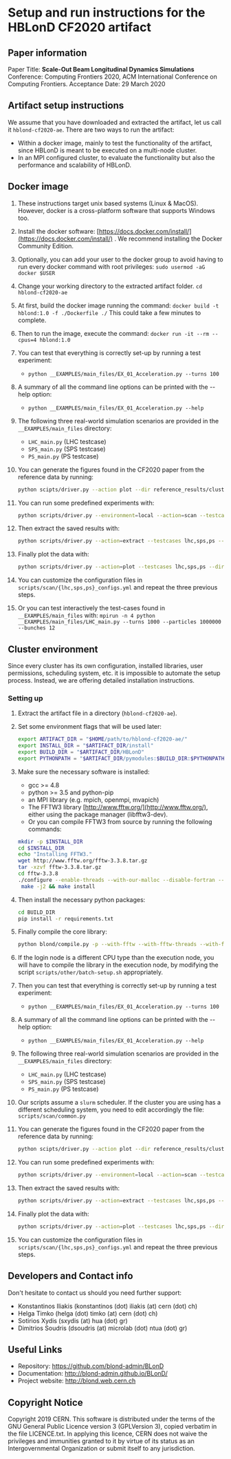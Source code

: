 
# Setup and run instructions for the HBLonD CF2020 artifact

## Paper information
Paper Title: **Scale-Out Beam Longitudinal Dynamics Simulations**
Conference: Computing Frontiers 2020, ACM International Conference on Computing Frontiers.
Acceptance Date: 29 March 2020

## Artifact setup instructions
We assume that you have downloaded and extracted the artifact, let us call it `hblond-cf2020-ae`. There are two ways to run the artifact: 
- Within a docker image, mainly to test the functionality of the artifact,  since HBLonD is meant to be executed on a multi-node cluster. 
- In an MPI configured cluster, to evaluate the functionality but also the performance and scalability of HBLonD.

## Docker image

1. These instructions target unix based systems (Linux & MacOS). However, docker is a cross-platform software that supports Windows too.  

1. Install the docker software: [https://docs.docker.com/install/](https://docs.docker.com/install/) . We recommend installing the Docker Community Edition. 

1. Optionally, you can add your user to the docker group to avoid having to run every docker command with root privileges: 
`sudo usermod -aG docker $USER` 

1. Change your working directory to the extracted artifact folder.
`cd hblond-cf2020-ae`

1. At first, build the docker image running the command:
`docker build -t hblond:1.0 -f ./Dockerfile ./`
This could take a few minutes to complete. 

1. Then to run the image, execute the command:
`docker run -it --rm --cpus=4 hblond:1.0`

1. You can test that everything is correctly set-up by running a test experiment:
	- `python __EXAMPLES/main_files/EX_01_Acceleration.py --turns 100`

1. A summary of all the command line options can be printed with the --help option:
	- `python __EXAMPLES/main_files/EX_01_Acceleration.py --help`

1. The following three real-world simulation scenarios are provided in the `__EXAMPLES/main_files` directory:
	- `LHC_main.py` (LHC testcase)
	- `SPS_main.py` (SPS testcase)
	- `PS_main.py` (PS testcase)

1. You can generate the figures found in the CF2020 paper from the reference data by running: 
	```bash
	python scipts/driver.py --action plot --dir reference_results/cluster
	```

1. You can run some predefined experiments with:
	```bash
	python scripts/driver.py --environment=local --action=scan --testcases lhc,sps,ps --dir ./results
	```

1. Then extract the saved results with:
	```bash
	python scripts/driver.py --action=extract --testcases lhc,sps,ps --dir ./results/local
	```

1. Finally plot the data with:
	```bash
	python scripts/driver.py --action=plot --testcases lhc,sps,ps --dir ./results/local
	```

1. You can customize the configuration files in `scripts/scan/{lhc,sps,ps}_configs.yml` and repeat the three previous steps.

1. Or you can test interactively the test-cases found in `__EXAMPLES/main_files` with:
`mpirun -n 4 python __EXAMPLES/main_files/LHC_main.py --turns 1000 --particles 1000000 --bunches 12`

## Cluster environment

Since every cluster has its own configuration, installed libraries, user permissions, scheduling system, etc. it is impossible to automate the setup process. Instead, we are offering detailed installation instructions.

### Setting up
1. Extract the artifact file in a directory (`hblond-cf2020-ae`).
1. Set some environment flags that will be used later:
	```bash
	export ARTIFACT_DIR = "$HOME/path/to/hblond-cf2020-ae/"
	export INSTALL_DIR = "$ARTIFACT_DIR/install"
	export BUILD_DIR = "$ARTIFACT_DIR/HBLonD"
	export PYTHONPATH = "$ARTIFACT_DIR/pymodules:$BUILD_DIR:$PYTHONPATH"
	```
1. Make sure the necessary software is installed: 
	- gcc >= 4.8
	- python >= 3.5 and python-pip
	- an MPI library (e.g. mpich, openmpi, mvapich)
	- The FFTW3 library  [http://www.fftw.org/](http://www.fftw.org/), either using the package manager (libfftw3-dev). 
	- Or you can compile FFTW3 from source by running the following commands:
	```bash
	mkdir -p $INSTALL_DIR
	cd $INSTALL_DIR
	echo "Installing FFTW3."
 	wget http://www.fftw.org/fftw-3.3.8.tar.gz
 	tar -xzvf fftw-3.3.8.tar.gz
 	cd fftw-3.3.8
 	./configure --enable-threads --with-our-malloc --disable-fortran --enable-shared
 	 make -j2 && make install
	```
1. Then install the necessary python packages:
	```bash
	cd BUILD_DIR
	pip install -r requirements.txt
	```
1. Finally compile the core library:
	```bash
	python blond/compile.py -p --with-fftw --with-fftw-threads --with-fftw-lib=$INSTALL_DIR/lib --with-fftw-header=$INSTALL_DIR/include
	```
1. If the login node is a different CPU type than the execution node, you will have to compile the library in the execution node, by modifying the script `scripts/other/batch-setup.sh` appropriately. 

1. Then you can test that everything is correctly set-up by running a test experiment:
	- `python __EXAMPLES/main_files/EX_01_Acceleration.py --turns 100`
1. A summary of all the command line options can be printed with the --help option:
	- `python __EXAMPLES/main_files/EX_01_Acceleration.py --help`
1. The following three real-world simulation scenarios are provided in the `__EXAMPLES/main_files` directory:
	- `LHC_main.py` (LHC testcase)
	- `SPS_main.py` (SPS testcase)
	- `PS_main.py` (PS testcase)

1. Our scripts assume a `slurm` scheduler. If the cluster you are using has a different scheduling system, you need to edit accordingly the file: `scripts/scan/common.py` 

1. You can generate the figures found in the CF2020 paper from the reference data by running: 
	```bash
	python scipts/driver.py --action plot --dir reference_results/cluster
	```

1. You can run some predefined experiments with:
	```bash
	python scripts/driver.py --environment=local --action=scan --testcases lhc,sps,ps --dir ./results
	```

1. Then extract the saved results with:
	```bash
	python scripts/driver.py --action=extract --testcases lhc,sps,ps --dir ./results/local
	```

1. Finally plot the data with:
	```bash
	python scripts/driver.py --action=plot --testcases lhc,sps,ps --dir ./results/local
	```

1. You can customize the configuration files in `scripts/scan/{lhc,sps,ps}_configs.yml` and repeat the three previous steps.

## Developers and Contact info
Don't hesitate to contact us should you need further support:
- Konstantinos Iliakis (konstantinos (dot) iliakis (at) cern (dot) ch)
- Helga Timko (helga (dot) timko (at) cern (dot) ch)
- Sotirios Xydis (sxydis (at) hua (dot) gr)
- Dimitrios Soudris (dsoudris (at) microlab (dot) ntua (dot) gr)

## Useful Links
- Repository: https://github.com/blond-admin/BLonD
- Documentation: http://blond-admin.github.io/BLonD/
- Project website: http://blond.web.cern.ch

## Copyright Notice
 Copyright 2019 CERN. This software is distributed under the terms of the GNU General Public Licence version 3 (GPLVersion 3), copied verbatim in the file LICENCE.txt. In applying this licence, CERN does not waive the privileges and immunities granted to it by virtue of its status as an Intergovernmental Organization or submit itself to any jurisdiction.

